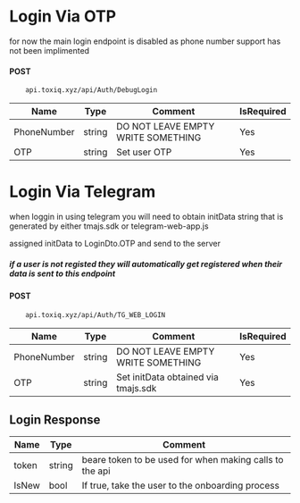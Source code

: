 # Login Via OTP

for now the main login endpoint is disabled as phone number support has not been implimented

#### POST
        api.toxiq.xyz/api/Auth/DebugLogin
| Name        | Type   | Comment            | IsRequired |
|-------------|--------|--------------------|------------|
| PhoneNumber | string | DO NOT LEAVE EMPTY WRITE SOMETHING     | Yes        |
| OTP         | string | Set user OTP       | Yes        |


# Login Via Telegram

when loggin in using telegram you will need to obtain initData string that is generated by either tmajs.sdk or telegram-web-app.js

assigned initData to LoginDto.OTP and send to the server

##### if a user is not registed they will automatically get registered when their data is sent to this endpoint

#### POST
        api.toxiq.xyz/api/Auth/TG_WEB_LOGIN

| Name        | Type   | Comment            | IsRequired |
|-------------|--------|--------------------|------------|
| PhoneNumber | string | DO NOT LEAVE EMPTY WRITE SOMETHING     | Yes        |
| OTP         | string | Set initData obtained via tmajs.sdk       | Yes        |



## Login Response

| Name  | Type   | Comment                                       |
|-------|--------|-----------------------------------------------|
| token | string | beare token to be used for when making calls to the api                                              |
| IsNew | bool   | If true, take the user to the onboarding process |

